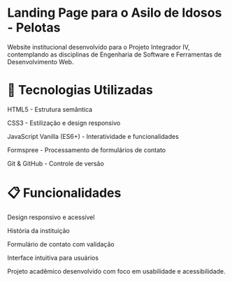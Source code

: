 
  # Landing Page para o Asilo de Idosos - Pelotas

Website institucional desenvolvido para o Projeto Integrador IV, contemplando as disciplinas de Engenharia de Software e Ferramentas de Desenvolvimento Web.

# 🚀 Tecnologias Utilizadas

HTML5 - Estrutura semântica

CSS3 - Estilização e design responsivo

JavaScript Vanilla (ES6+) - Interatividade e funcionalidades

Formspree - Processamento de formulários de contato

Git & GitHub - Controle de versão

# 📋 Funcionalidades

Design responsivo e acessível

História da instituição

Formulário de contato com validação

Interface intuitiva para usuários

Projeto acadêmico desenvolvido com foco em usabilidade e acessibilidade.